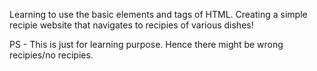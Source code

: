 Learning to use the basic elements and tags of HTML.
Creating a simple recipie website that navigates to recipies of various dishes!

PS - This is just for learning purpose. Hence there might be wrong recipies/no recipies.